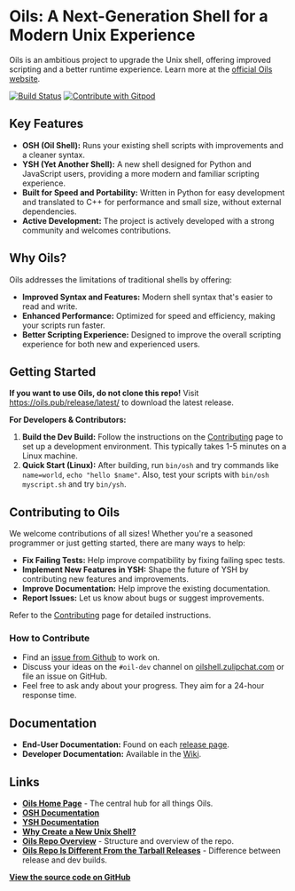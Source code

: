 # Oils: A Next-Generation Shell for a Modern Unix Experience

Oils is an ambitious project to upgrade the Unix shell, offering improved scripting and a better runtime experience. Learn more at the [official Oils website](https://oils.pub/).

[![Build Status](https://github.com/oils-for-unix/oils/actions/workflows/all-builds.yml/badge.svg?branch=master)](https://github.com/oils-for-unix/oils/actions/workflows/all-builds.yml)
<a href="https://gitpod.io/from-referrer/">
  <img src="https://img.shields.io/badge/Contribute%20with-Gitpod-908a85?logo=gitpod" alt="Contribute with Gitpod" />
</a>

## Key Features

*   **OSH (Oil Shell):** Runs your existing shell scripts with improvements and a cleaner syntax.
*   **YSH (Yet Another Shell):** A new shell designed for Python and JavaScript users, providing a more modern and familiar scripting experience.
*   **Built for Speed and Portability:** Written in Python for easy development and translated to C++ for performance and small size, without external dependencies.
*   **Active Development:** The project is actively developed with a strong community and welcomes contributions.

## Why Oils?

Oils addresses the limitations of traditional shells by offering:

*   **Improved Syntax and Features:**  Modern shell syntax that's easier to read and write.
*   **Enhanced Performance:** Optimized for speed and efficiency, making your scripts run faster.
*   **Better Scripting Experience:** Designed to improve the overall scripting experience for both new and experienced users.

## Getting Started

**If you want to use Oils, do not clone this repo!** Visit <https://oils.pub/release/latest/> to download the latest release.

**For Developers & Contributors:**

1.  **Build the Dev Build:** Follow the instructions on the [Contributing](https://github.com/oils-for-unix/oils/wiki/Contributing) page to set up a development environment.  This typically takes 1-5 minutes on a Linux machine.
2.  **Quick Start (Linux):** After building, run `bin/osh` and try commands like `name=world`, `echo "hello $name"`.  Also, test your scripts with `bin/osh myscript.sh` and try `bin/ysh`.

## Contributing to Oils

We welcome contributions of all sizes!  Whether you're a seasoned programmer or just getting started, there are many ways to help:

*   **Fix Failing Tests:**  Help improve compatibility by fixing failing spec tests.
*   **Implement New Features in YSH:** Shape the future of YSH by contributing new features and improvements.
*   **Improve Documentation:**  Help improve the existing documentation.
*   **Report Issues:**  Let us know about bugs or suggest improvements.

Refer to the [Contributing](https://github.com/oils-for-unix/oils/wiki/Contributing) page for detailed instructions.

### How to Contribute

*   Find an [issue from Github](https://github.com/oils-for-unix/oils/issues?q=is%3Aissue+is%3Aopen+label%3A%22good+first+issue%22) to work on.
*   Discuss your ideas on the `#oil-dev` channel on [oilshell.zulipchat.com](https://oilshell.zulipchat.com/) or file an issue on GitHub.
*   Feel free to ask andy about your progress. They aim for a 24-hour response time.

## Documentation

*   **End-User Documentation:** Found on each [release page](https://oils.pub/releases.html).
*   **Developer Documentation:** Available in the [Wiki](https://github.com/oils-for-unix/oils/wiki).

## Links

*   **[Oils Home Page](https://oils.pub/)** - The central hub for all things Oils.
*   **[OSH Documentation](https://oils.pub/cross-ref.html#OSH)**
*   **[YSH Documentation](https://oils.pub/cross-ref.html#YSH)**
*   **[Why Create a New Unix Shell?](https://www.oilshell.org/blog/2021/01/why-a-new-shell.html)**
*   **[Oils Repo Overview](doc/repo-overview.md)** - Structure and overview of the repo.
*   **[Oils Repo Is Different From the Tarball Releases](https://github.com/oils-for-unix/oils/wiki/The-Oils-Repo-Is-Different-From-the-Tarball-Releases)** - Difference between release and dev builds.

**[View the source code on GitHub](https://github.com/oils-for-unix/oils)**